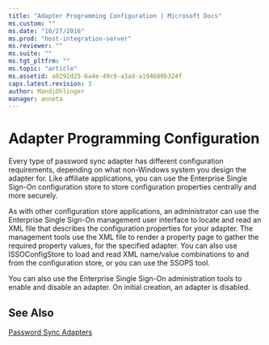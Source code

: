 ```yaml
---
title: "Adapter Programming Configuration | Microsoft Docs"
ms.custom: ""
ms.date: "10/27/2016"
ms.prod: "host-integration-server"
ms.reviewer: ""
ms.suite: ""
ms.tgt_pltfrm: ""
ms.topic: "article"
ms.assetid: a9292d25-6a4e-49c9-a3ad-a194680b324f
caps.latest.revision: 3
author: MandiOhlinger
manager: anneta
---
```

# Adapter Programming Configuration
Every type of password sync adapter has different configuration requirements, depending on what non-Windows system you design the adapter for. Like affiliate applications, you can use the Enterprise Single Sign-On configuration store to store configuration properties centrally and more securely.  
  
 As with other configuration store applications, an administrator can use the Enterprise Single Sign-On management user interface to locate and read an XML file that describes the configuration properties for your adapter. The management tools use the XML file to render a property page to gather the required property values, for the specified adapter. You can also use ISSOConfigStore to load and read XML name/value combinations to and from the configuration store, or you can use the SSOPS tool.  
  
 You can also use the Enterprise Single Sign-On administration tools to enable and disable an adapter. On initial creation, an adapter is disabled.  
  
## See Also  
 [Password Sync Adapters](../esso/password-sync-adapters.md)